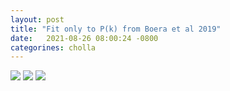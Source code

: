 ```yaml
---
layout: post
title: "Fit only to P(k) from Boera et al 2019"
date:   2021-08-26 08:00:24 -0800
categorines: cholla
---
```



<img src="{{ site.url }}assets/images/corner_boera_ps.png">

<img src="{{ site.url }}assets/images/fig_T0_boera_ps.png">


<img src="{{ site.url }}assets/images/flux_ps_boera_ps.png">


